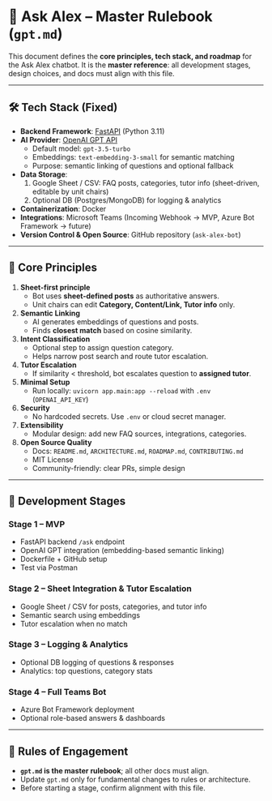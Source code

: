 # 📘 Ask Alex – Master Rulebook (`gpt.md`)

This document defines the **core principles, tech stack, and roadmap** for the Ask Alex chatbot.
It is the **master reference**: all development stages, design choices, and docs must align with this file.

---

## 🛠️ Tech Stack (Fixed)

- **Backend Framework**: [FastAPI](https://fastapi.tiangolo.com/) (Python 3.11)
- **AI Provider**: [OpenAI GPT API](https://platform.openai.com/docs/)
  - Default model: `gpt-3.5-turbo`
  - Embeddings: `text-embedding-3-small` for semantic matching
  - Purpose: semantic linking of questions and optional fallback
- **Data Storage**:
  1. Google Sheet / CSV: FAQ posts, categories, tutor info (sheet-driven, editable by unit chairs)
  2. Optional DB (Postgres/MongoDB) for logging & analytics
- **Containerization**: Docker
- **Integrations**: Microsoft Teams (Incoming Webhook → MVP, Azure Bot Framework → future)
- **Version Control & Open Source**: GitHub repository (`ask-alex-bot`)

---

## 🔑 Core Principles

1. **Sheet-first principle**
   - Bot uses **sheet-defined posts** as authoritative answers.
   - Unit chairs can edit **Category, Content/Link, Tutor info** only.
2. **Semantic Linking**
   - AI generates embeddings of questions and posts.
   - Finds **closest match** based on cosine similarity.
3. **Intent Classification**
   - Optional step to assign question category.
   - Helps narrow post search and route tutor escalation.
4. **Tutor Escalation**
   - If similarity < threshold, bot escalates question to **assigned tutor**.
5. **Minimal Setup**
   - Run locally: `uvicorn app.main:app --reload` with `.env` (`OPENAI_API_KEY`)
6. **Security**
   - No hardcoded secrets. Use `.env` or cloud secret manager.
7. **Extensibility**
   - Modular design: add new FAQ sources, integrations, categories.
8. **Open Source Quality**
   - Docs: `README.md`, `ARCHITECTURE.md`, `ROADMAP.md`, `CONTRIBUTING.md`
   - MIT License
   - Community-friendly: clear PRs, simple design

---

## 🚦 Development Stages

### Stage 1 – MVP

- FastAPI backend `/ask` endpoint
- OpenAI GPT integration (embedding-based semantic linking)
- Dockerfile + GitHub setup
- Test via Postman

### Stage 2 – Sheet Integration & Tutor Escalation

- Google Sheet / CSV for posts, categories, and tutor info
- Semantic search using embeddings
- Tutor escalation when no match

### Stage 3 – Logging & Analytics

- Optional DB logging of questions & responses
- Analytics: top questions, category stats

### Stage 4 – Full Teams Bot

- Azure Bot Framework deployment
- Optional role-based answers & dashboards

---

## 📌 Rules of Engagement

- **`gpt.md` is the master rulebook**; all other docs must align.
- Update `gpt.md` only for fundamental changes to rules or architecture.
- Before starting a stage, confirm alignment with this file.
